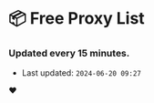 # :package: Free Proxy List
### Updated every 15 minutes.

- Last updated: `2024-06-20 09:27`

:heart:
